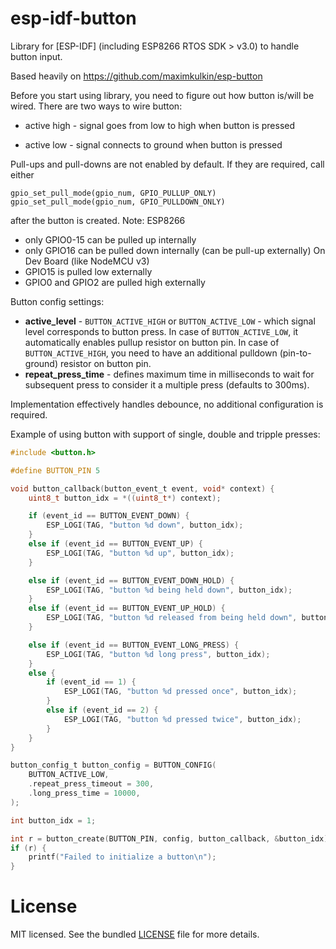esp-idf-button
==========
Library for [ESP-IDF] (including ESP8266 RTOS SDK > v3.0) to handle
button input.

Based heavily on https://github.com/maximkulkin/esp-button

Before you start using library, you need to figure out how button is/will be wired.
There are two ways to wire button:
* active high - signal goes from low to high when button is pressed

* active low - signal connects to ground when button is pressed

Pull-ups and pull-downs are not enabled by default. If they are required, call either
```
gpio_set_pull_mode(gpio_num, GPIO_PULLUP_ONLY)
gpio_set_pull_mode(gpio_num, GPIO_PULLDOWN_ONLY)
```
after the button is created.
Note: ESP8266
* only GPIO0-15 can be pulled up internally
* only GPIO16 can be pulled down internally (can be pull-up externally)
On Dev Board (like NodeMCU v3)
* GPIO15 is pulled low externally 
* GPIO0 and GPIO2 are pulled high externally

Button config settings:
* **active_level** - `BUTTON_ACTIVE_HIGH` or `BUTTON_ACTIVE_LOW` - which signal level corresponds to button press. In case of `BUTTON_ACTIVE_LOW`, it automatically enables pullup resistor on button pin. In case of `BUTTON_ACTIVE_HIGH`, you need to have an additional pulldown (pin-to-ground) resistor on button pin.
* **repeat\_press_time** - defines maximum time in milliseconds to wait for subsequent press to consider it a multiple press (defaults to 300ms).

Implementation effectively handles debounce, no additional configuration is required.

Example of using button with support of single, double and tripple presses:

```c
#include <button.h>

#define BUTTON_PIN 5

void button_callback(button_event_t event, void* context) {
    uint8_t button_idx = *((uint8_t*) context);

    if (event_id == BUTTON_EVENT_DOWN) {
        ESP_LOGI(TAG, "button %d down", button_idx);
    }
    else if (event_id == BUTTON_EVENT_UP) {
        ESP_LOGI(TAG, "button %d up", button_idx);
    }

    else if (event_id == BUTTON_EVENT_DOWN_HOLD) {
        ESP_LOGI(TAG, "button %d being held down", button_idx);
    }
    else if (event_id == BUTTON_EVENT_UP_HOLD) {
        ESP_LOGI(TAG, "button %d released from being held down", button_idx);
    }

    else if (event_id == BUTTON_EVENT_LONG_PRESS) {
        ESP_LOGI(TAG, "button %d long press", button_idx);
    }
    else {
        if (event_id == 1) {
            ESP_LOGI(TAG, "button %d pressed once", button_idx);
        } 
        else if (event_id == 2) {
            ESP_LOGI(TAG, "button %d pressed twice", button_idx);
        } 
    }
}

button_config_t button_config = BUTTON_CONFIG(
    BUTTON_ACTIVE_LOW,
    .repeat_press_timeout = 300,
    .long_press_time = 10000,
);

int button_idx = 1;

int r = button_create(BUTTON_PIN, config, button_callback, &button_idx);
if (r) {
    printf("Failed to initialize a button\n");
}
```

License
=======
MIT licensed. See the bundled [LICENSE](https://github.com/maximkulkin/esp-button/blob/master/LICENSE) file for more details.
